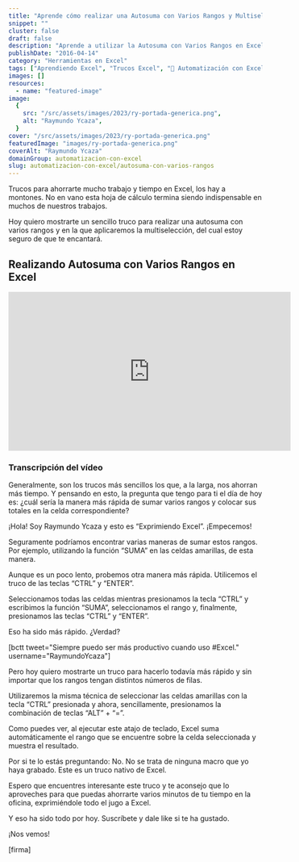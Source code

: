 ```yaml
---
title: "Aprende cómo realizar una Autosuma con Varios Rangos y Multiselección"
snippet: ""
cluster: false
draft: false
description: "Aprende a utilizar la Autosuma con Varios Rangos en Excel y ahorra tiempo en tus fórmulas. Domina esta técnica de automatización."
publishDate: "2016-04-14"
category: "Herramientas en Excel"
tags: ["Aprendiendo Excel", "Trucos Excel", "🤖 Automatización con Excel"]
images: []
resources:
  - name: "featured-image"
image:
  {
    src: "/src/assets/images/2023/ry-portada-generica.png",
    alt: "Raymundo Ycaza",
  }
cover: "/src/assets/images/2023/ry-portada-generica.png"
featuredImage: "images/ry-portada-generica.png"
coverAlt: "Raymundo Ycaza"
domainGroup: automatizacion-con-excel
slug: automatizacion-con-excel/autosuma-con-varios-rangos
---
```


Trucos para ahorrarte mucho trabajo y tiempo en Excel, los hay a montones. No en vano esta hoja de cálculo termina siendo indispensable en muchos de nuestros trabajos.

Hoy quiero mostrarte un sencillo truco para realizar una autosuma con varios rangos y en la que aplicaremos la multiselección, del cual estoy seguro de que te encantará.

## Realizando Autosuma con Varios Rangos en Excel

<iframe style="width: 560px !important; margin: 0 auto;" src="https://www.youtube.com/embed/xBJHCQv62_o?showinfo=0" allowfullscreen="allowfullscreen" width="560" height="315" frameborder="0"></iframe>

### Transcripción del vídeo

Generalmente, son los trucos más sencillos los que, a la larga, nos ahorran más tiempo. Y pensando en esto, la pregunta que tengo para ti el día de hoy es: ¿cuál sería la manera más rápida de sumar varios rangos y colocar sus totales en la celda correspondiente?

¡Hola! Soy Raymundo Ycaza y esto es “Exprimiendo Excel”. ¡Empecemos!

Seguramente podríamos encontrar varias maneras de sumar estos rangos. Por ejemplo, utilizando la función “SUMA” en las celdas amarillas, de esta manera.

Aunque es un poco lento, probemos otra manera más rápida. Utilicemos el truco de las teclas “CTRL” y “ENTER”.

Seleccionamos todas las celdas mientras presionamos la tecla “CTRL” y escribimos la función “SUMA”, seleccionamos el rango y, finalmente, presionamos las teclas “CTRL” y “ENTER”.

Eso ha sido más rápido. ¿Verdad?

\[bctt tweet="Siempre puedo ser más productivo cuando uso #Excel." username="RaymundoYcaza"\]

Pero hoy quiero mostrarte un truco para hacerlo todavía más rápido y sin importar que los rangos tengan distintos números de filas.

Utilizaremos la misma técnica de seleccionar las celdas amarillas con la tecla “CTRL” presionada y ahora, sencillamente, presionamos la combinación de teclas “ALT” + “=”.

Como puedes ver, al ejecutar este atajo de teclado, Excel suma automáticamente el rango que se encuentre sobre la celda seleccionada y muestra el resultado.

Por si te lo estás preguntando: No. No se trata de ninguna macro que yo haya grabado. Este es un truco nativo de Excel.

Espero que encuentres interesante este truco y te aconsejo que lo aproveches para que puedas ahorrarte varios minutos de tu tiempo en la oficina, exprimiéndole todo el jugo a Excel.

Y eso ha sido todo por hoy. Suscríbete y dale like si te ha gustado.

¡Nos vemos!

\[firma\]

